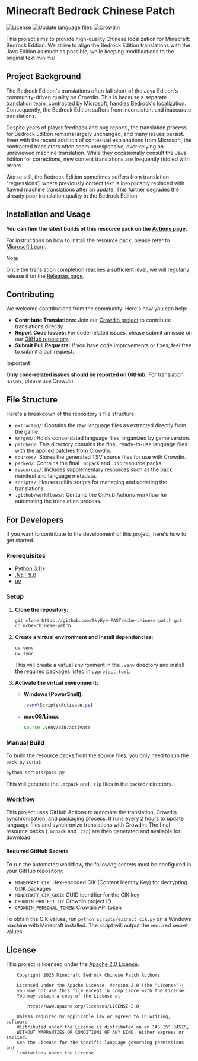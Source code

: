 # Minecraft Bedrock Chinese Patch

[![License](https://img.shields.io/badge/License-Apache%202.0-blue.svg)](LICENSE) [![Update language files](https://github.com/SkyEye-FAST/mcbe-chinese-patch/actions/workflows/update.yml/badge.svg)](https://github.com/SkyEye-FAST/mcbe-chinese-patch/actions/workflows/update.yml) [![Crowdin](https://badges.crowdin.net/mcbe-chinese-patch/localized.svg)](https://crowdin.com/project/mcbe-chinese-patch)

This project aims to provide high-quality Chinese localization for Minecraft: Bedrock Edition. We strive to align the Bedrock Edition translations with the Java Edition as much as possible, while keeping modifications to the original text minimal.

## Project Background

The Bedrock Edition's translations often fall short of the Java Edition's community-driven quality on Crowdin. This is because a separate translation team, contracted by Microsoft, handles Bedrock's localization. Consequently, the Bedrock Edition suffers from inconsistent and inaccurate translations.

Despite years of player feedback and bug reports, the translation process for Bedrock Edition remains largely unchanged, and many issues persist. Even with the recent addition of contextual explanations from Microsoft, the contracted translators often seem unresponsive, over-relying on unreviewed machine translation. While they occasionally consult the Java Edition for corrections, new content translations are frequently riddled with errors.

Worse still, the Bedrock Edition sometimes suffers from translation "regressions", where previously correct text is inexplicably replaced with flawed machine translations after an update. This further degrades the already poor translation quality in the Bedrock Edition.

## Installation and Usage

**You can find the latest builds of this resource pack on the [Actions page](https://github.com/SkyEye-FAST/mcbe-chinese-patch/actions).**

For instructions on how to install the resource pack, please refer to [Microsoft Learn](https://learn.microsoft.com/en-us/minecraft/creator/documents/gettingstarted).

> [!NOTE]
> Once the translation completion reaches a sufficient level, we will regularly release it on the [Releases page](https://github.com/SkyEye-FAST/mcbe-chinese-patch/releases).

## Contributing

We welcome contributions from the community! Here's how you can help:

- **Contribute Translations:** Join our [Crowdin project](https://crowdin.com/project/mcbe-chinese-patch) to contribute translations directly.
- **Report Code Issues:** For code-related issues, please submit an issue on our [GitHub repository](https://github.com/SkyEye-FAST/mcbe-chinese-patch/issues).
- **Submit Pull Requests:** If you have code improvements or fixes, feel free to submit a pull request.

> [!IMPORTANT]
> **Only code-related issues should be reported on GitHub.** For translation issues, please use Crowdin.

## File Structure

Here's a breakdown of the repository's file structure:

- `extracted/`: Contains the raw language files as extracted directly from the game.
- `merged/`: Holds consolidated language files, organized by game version.
- `patched/`: This directory contains the final, ready-to-use language files with the applied patches from Crowdin.
- `sources/`: Stores the generated TSV source files for use with Crowdin.
- `packed/`: Contains the final `.mcpack` and `.zip` resource packs.
- `resources/`: Includes supplementary resources such as the pack manifest and language metadata.
- `scripts/`: Houses utility scripts for managing and updating the translations.
- `.github/workflows/`: Contains the GitHub Actions workflow for automating the translation process.

## For Developers

If you want to contribute to the development of this project, here's how to get started.

### Prerequisites

- [Python 3.11+](https://www.python.org/)
- [.NET 9.0](https://dotnet.microsoft.com/en-us/download/dotnet/9.0)
- [uv](https://github.com/astral-sh/uv)

### Setup

1. **Clone the repository:**

    ``` bash
    git clone https://github.com/SkyEye-FAST/mcbe-chinese-patch.git
    cd mcbe-chinese-patch
    ```

2. **Create a virtual environment and install dependencies:**

    ``` bash
    uv venv
    uv sync
    ```

    This will create a virtual environment in the `.venv` directory and install the required packages listed in `pyproject.toml`.

3. **Activate the virtual environment:**

    - **Windows (PowerShell):**

        ``` powershell
        .venv\Scripts\Activate.ps1
        ```

    - **macOS/Linux:**

        ``` bash
        source .venv/bin/activate
        ```

### Manual Build

To build the resource packs from the source files, you only need to run the `pack.py` script:

``` bash
python scripts/pack.py
```

This will generate the `.mcpack` and `.zip` files in the `packed/` directory.

### Workflow

This project uses GitHub Actions to automate the translation, Crowdin synchronization, and packaging process. It runs every 2 hours to update language files and synchronize translations with Crowdin. The final resource packs (`.mcpack` and `.zip`) are then generated and available for download.

#### Required GitHub Secrets

To run the automated workflow, the following secrets must be configured in your GitHub repository:

- `MINECRAFT_CIK`: Hex-encoded CIK (Content Identity Key) for decrypting GDK packages
- `MINECRAFT_CIK_GUID`: GUID identifier for the CIK key
- `CROWDIN_PROJECT_ID`: Crowdin project ID
- `CROWDIN_PERSONAL_TOKEN`: Crowdin API token

To obtain the CIK values, run `python scripts/extract_cik.py` on a Windows machine with Minecraft installed. The script will output the required secret values.

## License

This project is licensed under the [Apache 2.0 License](LICENSE).

``` text
    Copyright 2025 Minecraft Bedrock Chinese Patch Authors

    Licensed under the Apache License, Version 2.0 (the "License");
    you may not use this file except in compliance with the License.
    You may obtain a copy of the License at

        http://www.apache.org/licenses/LICENSE-2.0

    Unless required by applicable law or agreed to in writing, software
    distributed under the License is distributed on an "AS IS" BASIS,
    WITHOUT WARRANTIES OR CONDITIONS OF ANY KIND, either express or implied.
    See the License for the specific language governing permissions and
    limitations under the License.
```
